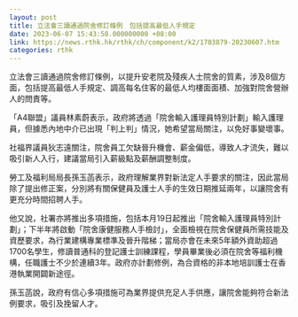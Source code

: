 ```yaml
---
layout: post
title: 立法會三讀通過院舍修訂條例　包括提高最低人手規定
date: 2023-06-07 15:43:58.000000000 +08:00
link: https://news.rthk.hk/rthk/ch/component/k2/1703879-20230607.htm
categories: rthk
---
```


立法會三讀通過院舍修訂條例，以提升安老院及殘疾人士院舍的質素，涉及8個方面，包括提高最低人手規定、調高每名住客的最低人均樓面面積、加強對院舍營辦人的問責等。

「A4聯盟」議員林素蔚表示，政府將透過「院舍輸入護理員特別計劃」輸入護理員，但據悉內地中介已出現「判上判」情況，她希望當局關注，以免好事變壞事。

社福界議員狄志遠關注，院舍員工欠缺晉升機會、薪金偏低，導致人才流失，難以吸引新人入行，建議當局引入薪級點及薪酬調整制度。

勞工及福利局局長孫玉菡表示，政府理解業界對新法定人手要求的關注，因此當局除了提出修正案，分別將有關保健員及護士人手的生效日期推延兩年，以讓院舍有更充分時間招聘人手。

他又說，社署亦將推出多項措施，包括本月19日起推出「院舍輸入護理員特別計劃」；下半年將啟動「院舍康健服務人手檢討」，全面檢視在院舍保健員所需技能及資歷要求，為行業建構專業標準及晉升階梯；當局亦會在未來5年額外資助超過1700名學生，修讀普通科的登記護士訓練課程，學員畢業後必須在院舍等福利機構，任職護士不少於連續3年。政府亦計劃修例，為合資格的非本地培訓護士在香港執業開闢新途徑。

孫玉菡說，政府有信心多項措施可為業界提供充足人手供應，讓院舍能夠符合新法例要求，吸引及挽留人才。
